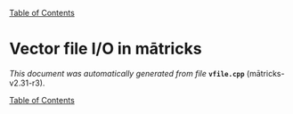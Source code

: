 
[Table of Contents](README.md)


# Vector file I/O in mātricks
_This document was automatically generated from file_ **`vfile.cpp`** (mātricks-v2.31-r3).


[Table of Contents](README.md)
